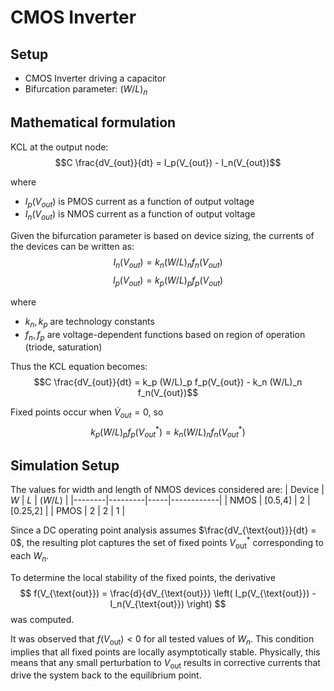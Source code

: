 # CMOS Inverter
## Setup
- CMOS Inverter driving a capacitor
- Bifurcation parameter: $(W/L)_n$

## Mathematical formulation
KCL at the output node:
$$C \frac{dV_{out}}{dt} = I_p(V_{out}) - I_n(V_{out})$$

where
- $I_p(V_{out})$ is PMOS current as a function of output voltage
- $I_n(V_{out})$ is NMOS current as a function of output voltage

Given the bifurcation parameter is based on device sizing, the currents of the devices can be written as:
$$I_n(V_{out}) = k_n (W/L)_n f_n(V_{out})$$
$$I_p(V_{out}) = k_p (W/L)_p f_p(V_{out})$$

where
- $k_n, k_p$ are technology constants
- $f_n, f_p$ are voltage-dependent functions based on region of operation (triode, saturation)

Thus the KCL equation becomes:
$$C \frac{dV_{out}}{dt} = k_p (W/L)_p f_p(V_{out}) - k_n (W/L)_n f_n(V_{out})$$

Fixed points occur when $\dot{V}_{out}=0$, so
$$k_p (W/L)_p f_p(V^*_{out}) = k_n (W/L)_n f_n(V^*_{out})$$

## Simulation Setup
The values for width and length of NMOS devices considered are:
| Device | $W$     | $L$ | $(W/L)$    |
|--------|---------|-----|------------| 
| NMOS   | [0.5,4] | 2   | [0.25,2]   |
| PMOS   | 2       | 2   | 1          |

Since a DC operating point analysis assumes $\frac{dV_{\text{out}}}{dt} = 0$, the resulting plot captures the set of fixed points $V_{\text{out}}^*$ corresponding to each $W_n$.

To determine the local stability of the fixed points, the derivative
$$
f(V_{\text{out}}) = \frac{d}{dV_{\text{out}}} \left( I_p(V_{\text{out}}) - I_n(V_{\text{out}}) \right)
$$
was computed.

It was observed that $f(V_{\text{out}}) < 0$ for all tested values of $W_n$. This condition implies that all fixed points are locally asymptotically stable. Physically, this means that any small perturbation to $V_{\text{out}}$ results in corrective currents that drive the system back to the equilibrium point.